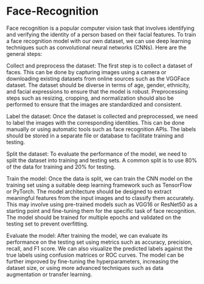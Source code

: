 # Face-Recognition
Face recognition is a popular computer vision task that involves identifying and verifying the identity of a person based on their facial features. To train a face recognition model with our own dataset, we can use deep learning techniques such as convolutional neural networks (CNNs). Here are the general steps:

Collect and preprocess the dataset: The first step is to collect a dataset of faces. This can be done by capturing images using a camera or downloading existing datasets from online sources such as the VGGFace dataset. The dataset should be diverse in terms of age, gender, ethnicity, and facial expressions to ensure that the model is robust. Preprocessing steps such as resizing, cropping, and normalization should also be performed to ensure that the images are standardized and consistent.

Label the dataset: Once the dataset is collected and preprocessed, we need to label the images with the corresponding identities. This can be done manually or using automatic tools such as face recognition APIs. The labels should be stored in a separate file or database to facilitate training and testing.

Split the dataset: To evaluate the performance of the model, we need to split the dataset into training and testing sets. A common split is to use 80% of the data for training and 20% for testing.

Train the model: Once the data is split, we can train the CNN model on the training set using a suitable deep learning framework such as TensorFlow or PyTorch. The model architecture should be designed to extract meaningful features from the input images and to classify them accurately. This may involve using pre-trained models such as VGG16 or ResNet50 as a starting point and fine-tuning them for the specific task of face recognition. The model should be trained for multiple epochs and validated on the testing set to prevent overfitting.

Evaluate the model: After training the model, we can evaluate its performance on the testing set using metrics such as accuracy, precision, recall, and F1 score. We can also visualize the predicted labels against the true labels using confusion matrices or ROC curves. The model can be further improved by fine-tuning the hyperparameters, increasing the dataset size, or using more advanced techniques such as data augmentation or transfer learning.
